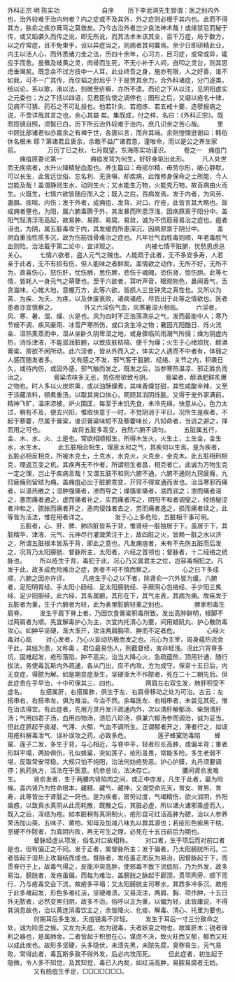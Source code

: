 <!-- { "loadSidebar": true } -->
外科正宗 明 陈实功
　　
　　
　　自序
　　历下李沧溟先生尝谓：医之别内外也，治外较难于治内何者？内之症或不及其外，外之症则必根于其内也。此而不得其方，肤俞之疾亦膏肓之莫救矣。乃今古治外者岂少良法神术哉！或缘禁忌而秘于传，或又蹈袭久而传之讹，即无所讹，而其法术未该其全，百千万症，局于数方，以之疗常症，且不免束手，设以异症当之，则病者其何冀焉。余少日即研精此业，内主以活人心，而外悉诸刀圭之法，历四十余年，心习方，目习症，或常或异，辄应手而愈。虽徼及岐黄之灵，肉骨而生死，不无小补于人间，自叩之灵台，则其思虑垂竭矣。既念余不过方技中一人耳，此业终吾之身，施亦有限，人之好善，谁不如我，可不一广其传，而仅韬之肘后乎？于是贾其余力，合外科诸症，分门逐类，统以论，系以歌，淆以法，则微至疥癣，亦所不遗。而论之下从以注，见阴阳虚实之元委也；方之下括以四语，见君臣佐使之调停也；图形之后，又缀以疮名十律，见病不可猜、药石之不可乱投也。他若针灸、若炮炼、若五戒十要、造孽报病之说，不啻详哉其言之也，余心其益 矣。集既成，付之梓，名曰：《外科正宗》。既而揽镜自照，须鬓已白，历下所云治外较难于治内，庶几识余之苦心哉。
　　里中顾比部诸君似亦嘉余之有裨于世，各褒以言，而弁其端。余则惶悚逊谢曰：韩伯休名根未 耶？第诸君且褒余，余敢不益广诸君意，谨唯命，而以是公之养生家前。
　　
　　万历丁巳之秋，七月既望，东海陈实功谨识。
　　卷之一　痈疽门
　　痈疽原委论第一
　　
　　痈疽发背为何生，好好身驱出此形。
　　凡人处世而无疾病者，水升火降精秘血盈也。养生篇曰：毋摇尔精，毋劳尔形，皈心静默，可以长生，此皆远世俗、忘名利、无贪嗔、却疾病，此惟修身保命之士所能，今人岂能及哉！盖谓静则生水，动则生火；又水能生万物，火能克万物，故百病由火而生。火既生，七情六欲皆随应而入之；既入之后，百病发焉。发于内者，为风劳、蛊膈、痰喘、内伤；发于外者，成痈疽、发背、对口、疔疮，此皆言其大略也。故成痈者壅也，为阳，属六腑毒腾于外，其发暴而所患浮浅，因病原禀于阳分中。盖阳气轻清浮而高起，故易肿、易脓、易腐、易敛，诚为不伤筋骨易治之症也。疽者沮也，为阴，属五脏毒攻于内，其发缓而所患深沉，因病原禀于阴分中。
　　盖阴血重浊性质多沉，故为伤筋蚀骨难治之症也。凡年壮气血胜毒则顺，年老毒胜气血则险。治法载于第二论中，宜详观之。
　　
　　内被七情干脏腑，忧愁思虑总关心。
　　七情六欲者，盗人元气之贼也。人能疏于此者，无不多安多寿，人若亲于此者，无不有损有伤，但人能味之者鲜矣。盖情欲之动作，无所不好，无所不为，故喜伤心，怒伤肝，忧伤肺，思伤脾，悲伤于魂魄，恐伤肾，惊伤胆。此等七情，皆耗人一身元气之萌孽也。至于六欲者，耳听声音，眼观物色，鼻闻香气，舌贪滋味，心帷大地，意幄万方，此等六欲，皆损人三世钟灵之真性也。又所以为苦、为疾、为夭、为疼，以及休废衰败，诸病诸疮，尽皆出于此等之情欲也。医者患者亦宜慎察之。
　　
　　外又六淫伤气血，风寒暑湿火相临。
　　六淫者，风、寒、暑、湿、燥、火是也。风为四时不正浩荡肃杀之气，发而最能中人；寒乃节候不调、疾风豪雨、冰雪严寒所伤，或口贪生冷之物；暑因亢阳酷日、烁火流金、湿热熏蒸而中，湿从坐卧久阴卑湿之地，或身骤临风雨潮气所侵；燥为阴虚内热，消烁津液，不能滋润脏腑，以致皮肤枯槁、便干为燥；火生于心绪烦扰、醇酒膏粱、房欲不闲所动。此六淫者，皆从外而入之，体实之人遇而不中者有，体弱之人感而随发者多。
　　又有感之不发，邪气客于脏腑、经络、关节之内，积袭日久，或待内伤，或因外感，邪气触而发之，既发之后，当参寒热温凉、邪正胜负而治之。
　　
　　膏粱浓味多无忌，劳伤房欲致亏阴。
　　膏粱者，醇酒肥鲜炙爆之物也。时人多以火炭烘熏，或以油酥燥煮，其味香燥甘甜，其性咸酸辛辣，又至于涂藏浓料，顿煮重汤，以取其爽口快心，罔顾其消阴烁脏。又得于宠外家满前，精神飞旷，温床浓被，炉火围匡，每至于未饥先食，未冷先绵，快意从心，色力太过，稍有不及，便去兴阳，惟取快意于一时，不觉阴消于平日。况所生是疾者，不起于藜藿，尽属于膏粱，谁识膏粱味短不及藜藿味长，凡知命者，当远之避之，择而用之可也。
　　
　　故将五脏多乖变，自然六腑不调匀。
　　五脏属五行，金、木、水、火、土是也。常欲相顺相生，所得木生火，火生土，土生金，金生水，水生木。
　　此五脏相合相生，理禀太和之气，其疾何以生焉。是为疾者，五脏必相反相克，所被木克土，土克水，水克火，火克金，金克木。此五脏相刑相克，理返互变之机，其疾再无不作者，所谓相生者昌，相克者亡。此诚为万物生克一定之理，岂止于疾病言哉！又谓五脏不和则六腑不通，六腑不通则九窍疲癃，九窍疲癃则留结为痈。盖痈疽必出于脏腑乖变，开窍不得宣通而发也。治当寒邪而痛者，以温热散之；湿肿强痛者，渗而导之；燥搐挛痛者，滋而润之；泄而痛者温之，塞而痛者通之，虚而痛者补之，实而痛者泻之，阴阳不和者调燮之，经络秘涩者冲和之，脓胀而痛者开之，恶肉侵蚀者去之，劳而痛者逸之，损而痛者续之，此等皆为活法，惟在用者详之。
　　
　　发于心上多危险，五脏相干事可明。
　　五脏者，心、肝、脾、肺四脏皆系于背，惟肾经一脏独居于下。虽居于下，其脏精华、津液、元气、元神尽行灌溉荣注于上，故四脏之火，皆赖一脏之水以济之，所谓五脏根本皆系于背，即此之意也，凡发痈疽者，未有不先伤五脏而后发之，况背乃太阳膀胱、督脉所主，太阳者，六经之首领也；督脉者，十二经络之统脉也。
　　所以疮生于背，毒犯于此，况心乃又属君主之位，岂容毒相犯之。凡发于此，故多成危险难治之症，医者不可不慎而察之。
　　
　　心之已下多成顺，六腑之因亦许评。
　　凡疮生于心之以下者，除肾俞一穴外皆为缓。六腑者，足阳明胃经、手太阳小肠经、足太阳膀胱经、手厥阴心包络经、手少阳三焦经、足少阳胆经，此六经，其名属腑，其形在下，其气主表，其病为痈。故疾发于五脏者为重，生于六腑者为轻，此为表里脏腑轻重之别也。
　　
　　脾家积毒生肩脊。
　　发生于肩下脊上者，乃因饮食膏粱积毒所致。发出高肿鲜明，根脚不过两肩者为顺。先宜解毒护心为主，次宜内托清心为要，间用蜡矾丸、护心散防毒攻心。如肿平坚硬，渐大渐开，攻注两肩胸项、肿而不定者危。
　　
　　心经火毒对心临
　　对心发者，乃心火妄动热极而发之也。况心为主宰，周身蕴热流会于此，其结为患，又称毒 。君位最易伤人，刑截督经，害非轻浅。况此穴背脊多坑，固难起发，疮形落陷，肿不高尖，治当大降心火，急疏蕴热，顶用针通，随行拔法，务使毒瓦斯内外疏通，各从门出，庶不内攻，方为成守。保至十五日后，内无变症，得脓为解。如是期变症渐生，坚硬渐大不作脓者，死在二十二朝先后。但此症贵在乎早治，十中可保其三、四也。
　　
　　两肩左右双生发，肺肝积受不虚名。
　　左搭属肝，右搭属肺，俱生于左、右肩骨移动之处为可治。古云：左搭串右，右搭串左，俱为难治。今治不然。余每医左、右相串者，未尝见其死，惟在治法得宜。有此症者，先用万灵丹发汗疏通内外，次以清肝解郁汤、柴胡清肝汤；气用四君子汤，血用四物汤，溃后八珍汤，俱兼六郁汤参而调治，诚为妥当。但此症原起于痰凝、气滞、火郁，气血不调所生。正谓郁者开之，滞者行之，如误用疮科解毒泄气、误补误攻之药，必致多危。
　　
　　莲子蜂窠防毒陷
　　蜂窠、莲子二发，多生于背，与心相近，与脊中平，轻者形长高肿，或偏半背；重者形斜平塌，两胁俱伤，孔似蜂窠，突如莲子，疮形虽畏，常能多险。多生老弱不堪，反取常安常稳。大规只怕不纯阳，治法何妨疮势恶。护心护膜，丸丹须要调停；执药执方，活法在乎医意。机参总论，法决存亡。
　　
　　腰间肾俞发难生。
　　肾俞发者，生于两腰内肾陷肉之间，或正中亦发，凡生于此者，最为险候。盖内肾乃为性命根本，藏精、藏气、藏神，又谓受命先天，育女、育男、育寿，此等皆出于肾脏之一窍也。是为疾者，房劳过度，气竭精伤，欲火消阴，外阳煽惑，以致真水真阴从此而耗散，既散之后，其脏必虚，所以诸火诸邪乘虚而入，既入之后，浑结为疮。如本脏稍有真阴制火，疮形自可红活高肿为脓，治以人参养荣汤加山萸、五味子、黄柏、知母及加减八味丸以救其源也；若疮形色紫黑干枯、坚硬不作脓者，为真阴内败，再无可生之理，必死在十五日前后为期也。
　　
　　督脉经虚从项发，俗名对口故相称。
　　对口者，生于项后而对前口者是也，但有偏正之不同。发于正者，属督脉所主；发于偏者，乃太阳膀胱所司。二者皆起于湿热上攻凝结而成也。督脉者，发疮虽正而反为易治，因督脉起于下，而贯脊行于上，故毒气得之，反能冲突高肿，使邪毒不致下流低陷，乃为外发，故多易治。膀胱者，发疮虽偏，而每为难治，盖膀胱之脉起于巅顶，贯项两旁、顺下而行，乃与疮毒交会下流，故疮多平塌；又太阳膀胱主司寒水，其质多冷多沉，故疮于此多难起发，形色多难红活，坚硬难溃，又易流注，两肩、胸、项作肿，十五日外无脓者，必然变黑归阴，故多不治。俗呼以正为重，以偏为轻，此皆庸说，不得其消息故也，治以黄连消毒饮主之，余皆降火、化痰、解毒、清心、托里为要也。
　　
　　何期耳后多生发，夭疽锐毒不非轻。
　　发生于耳后一寸三分致命之处，诚为险恶之候。又左为夭疽，右为锐毒，夭者妖变之物也，故属肝木；锐者锋利之器也，是属肺金。二者皆起于积想在心，谋虑不决，致火旺而又郁，郁而又旺以成此疾也。故形多坚硬，头多隐伏，未溃先黑，未脓先腐，臭秽易生，元气易败，常得此者，毒瓦斯多致不得外发，后必内攻而死。
　　但此症者，初生起于隐微，令人多不知觉，及其知觉，毒已入内矣，如红活高肿，易脓易腐者无妨。
　　
　　又有脱疽生手足，□□□□□□□。
